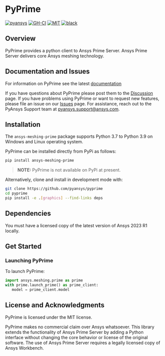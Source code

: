 # PyPrime

[![pyansys](https://img.shields.io/badge/Py-Ansys-ffc107.svg?logo=data:image/png;base64,iVBORw0KGgoAAAANSUhEUgAAABAAAAAQCAIAAACQkWg2AAABDklEQVQ4jWNgoDfg5mD8vE7q/3bpVyskbW0sMRUwofHD7Dh5OBkZGBgW7/3W2tZpa2tLQEOyOzeEsfumlK2tbVpaGj4N6jIs1lpsDAwMJ278sveMY2BgCA0NFRISwqkhyQ1q/Nyd3zg4OBgYGNjZ2ePi4rB5loGBhZnhxTLJ/9ulv26Q4uVk1NXV/f///////69du4Zdg78lx//t0v+3S88rFISInD59GqIH2esIJ8G9O2/XVwhjzpw5EAam1xkkBJn/bJX+v1365hxxuCAfH9+3b9/+////48cPuNehNsS7cDEzMTAwMMzb+Q2u4dOnT2vWrMHu9ZtzxP9vl/69RVpCkBlZ3N7enoDXBwEAAA+YYitOilMVAAAAAElFTkSuQmCC)](https://docs.pyansys.com/)
[![GH-CI](https://github.com/pyansys/pyprime/actions/workflows/ci_cd.yml/badge.svg)](https://github.com/pyansys/pyprime/actions/workflows/ci_cd.yml)
[![MIT](https://img.shields.io/badge/License-MIT-yellow.svg)](https://opensource.org/licenses/MIT)
[![black](https://img.shields.io/badge/code%20style-black-000000.svg?style=flat)](https://github.com/psf/black)

## Overview

PyPrime provides a python client to Ansys Prime Server. Ansys Prime Server delivers core Ansys meshing technology.

## Documentation and Issues

For information on PyPrime see the latest [documentation](
https://dev.prime.docs.pyansys.com)

If you have questions about PyPrime please post them to the [Discussion](
https://github.com/pyansys/pyprime/discussions) page. If you have problems using PyPrime or want to
request new features, please file an issue on our [Issues](
https://github.com/pyansys/pyprime/issues) page. For assistance, reach out to the PyAnsys
Support team at [pyansys.support@ansys.com](mailto:pyansys.support@ansys.com).

## Installation

The `ansys-meshing-prime` package supports Python 3.7 to Python 3.9 on Windows and Linux
operating system.

PyPrime can be installed directly from PyPi as follows:

```bash
pip install ansys-meshing-prime
```

> **NOTE:** PyPrime is not available on PyPi at present.

Alternatively, clone and install in development mode with:

```bash
git clone https://github.com/pyansys/pyprime
cd pyprime
pip install -e .[graphics] --find-links deps
```

## Dependencies

You must have a licensed copy of the latest version of Ansys 2023 R1 locally.

## Get Started

### Launching PyPrime

To launch PyPrime:

```python
import ansys.meshing.prime as prime
with prime.launch_prime() as prime_client:
   model = prime_client.model
```

## License and Acknowledgments

PyPrime is licensed under the MIT license.

PyPrime makes no commercial claim over Ansys whatsoever. This library extends the functionality of
Ansys Prime Server by adding a Python interface without changing the core behavior or license
of the original software. The use of Ansys Prime Server requires a legally licensed copy of Ansys
Workbench.

